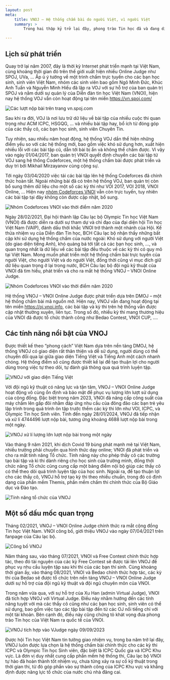 ```yaml
---
layout: post
meta:
    title: VNOJ – Hệ thống chấm bài do người Việt, vì người Việt
    summary: >
        Trong hai thập kỷ trở lại đây, phong trào Tin học đã và đang diễn ra sôi nổi trên khắp cả nước nhờ vào sự phổ cập Internet và sự phát triển của các hệ thống chấm bài trực tuyến, cho phép các bạn học sinh, sinh viên và những người có đam mê có thể luyện tập mọi lúc, mọi nơi.

---
```


## Lịch sử phát triển

Quay trở lại năm 2007, đây là thời kỳ Internet phát triển mạnh tại Việt Nam, cùng khoảng thời gian đó trên thế giới xuất hiện nhiều Online Judge như SPOJ, UVa, … Ấp ủ ý tưởng về một trình chấm trực tuyến cho các bạn học sinh, sinh viên Việt Nam, nhóm các sinh viên bao gồm Ngô Minh Đức, Khúc Anh Tuấn và Nguyễn Minh Hiếu đã lập ra VOJ với sự hỗ trợ của ban quản trị SPOJ và nằm dưới sự quản lý của Diễn đàn tin học Việt Nam (VNOI), hiện nay hệ thống VOJ vẫn còn hoạt động tại tên miền <https://vn.spoj.com/>

![Các lượt nộp bài trên trang vn.spoj.com](../assets/vnoj/image1.jpg)

Sau khi ra đời, VOJ là nơi lưu trữ dữ liệu về bài tập của nhiều cuộc thi quan trọng như ACM ICPC, HSGQG, … và nhiều bài tập hay, bổ ích từ đóng góp của các thầy cô, các bạn học sinh, sinh viên Chuyên Tin.

Tuy nhiên, sau nhiều năm hoạt động, hệ thống VOJ dần thể hiện những điểm yếu so với các hệ thống mới, bao gồm việc khó sử dụng hơn, xuất hiện nhiều lỗi với các bài tập cũ, dẫn tới bài bị ẩn và không thể chấm được. Vì vậy vào ngày 01/04/2017, ban quản trị VNOI quyết định chuyển các bài tập từ VOJ sang hệ thống Codeforces, một hệ thống chấm bài được phát triển và duy trì bởi Mikhail Mirzayanov cùng cộng sự. 

Tới ngày 03/04/2020 việc tải các bài tập lên hệ thống Codeforces đã chính thức hoàn tất. Ngoài những bài đã có trên hệ thống VOJ, ban quản trị còn bổ sung thêm dữ liệu cho một số các kỳ thi như VOI 2017, VOI 2018, VNOI Online, … Hiện nay [nhóm Codeforces VNOI](<https://codeforces.com/group/FLVn1Sc504/>) vẫn còn trực tuyến, tuy nhiên các bài tập tại đây không còn được cập nhật, bổ sung.

![Nhóm Codeforces VNOI vào thời điểm năm 2020](../assets/vnoj/image2.jpg)

Ngày 28/02/2021, Đại hội thành lập Câu lạc bộ Olympic Tin học Việt Nam (VNOI) đã được diễn ra dưới sự tham dự và chỉ đạo của đại diện hội Tin học Việt Nam (VAIP), đánh dấu thời khắc VNOI trở thành một nhánh của Hội. Kế thừa nhiệm vụ của Diễn đàn Tin học, BCH Câu lạc bộ nhận thấy những bất cập khi sử dụng hệ thống chấm của nước ngoài: Khó sử dụng với người Việt (do giao diện tiếng Anh), khó quảng bá tới tất cả các bạn học sinh, …, và quan trọng nhất là dữ liệu về các bài tập đều thuộc về các kỳ thi có quy mô tại Việt Nam. Mong muốn phát triển một hệ thống chấm bài trực tuyến của người Việt, cho người Việt và do người Việt, đồng thời cũng vì mục đích giữ dữ liệu quan trọng ở lại trong nước, BCH Câu lạc bộ đội ngũ kỹ thuật của VNOI đã tìm hiểu, phát triển và cho ra mắt hệ thống VNOJ – VNOI Online Judge.

![Nhóm Codeforces VNOI vào thời điểm năm 2020](../assets/vnoj/image3.jpg)

Hệ thống VNOJ – VNOI Online Judge được phát triển dựa trên DMOJ – một hệ thống chấm bài mã nguồn mở. Hiện nay, VNOJ vẫn đang hoạt động tại tên miền <https://oj.vnoi.info>, các bài tập và kỳ thi trên hệ thống vẫn được cập nhật thường xuyên, liên tục. Trong số đó, nhiều kỳ thi mang thương hiệu của VNOI đã được tổ chức thành công như Bedao Contest, VNOI CUP, …. 

## Các tính năng nổi bật của VNOJ

Được thiết kế theo “phong cách” Việt Nam dựa trên nền tảng DMOJ, hệ thống VNOJ có giao diện rất thân thiện và dễ sử dụng, người dùng có thể chuyển đổi qua lại giữa giao diện Tiếng Việt và Tiếng Anh một cách nhanh chóng. Hệ thống điểm số cũng được thiết kế lại để tạo thuận lợi cho người dùng trong việc tự theo dõi, tự đánh giá thông qua quá trình luyện tập. 

![VNOJ với giao diện Tiếng Việt](../assets/vnoj/image4.jpg)

Với đội ngũ kỹ thuật có năng lực và tận tâm, VNOJ – VNOI Online Judge hoạt động vô cùng ổn định và bảo mật để phục vụ lượng lớn lượt sử dụng của cộng đồng. Đặc biệt trong năm 2023, VNOI đã nâng cấp công suất của máy chấm lên gấp đôi nhằm đáp ứng nhu cầu của đông đảo các bạn trẻ yêu lập trình trong quá trình ôn tập trước thềm các kỳ thi lớn như VOI, ICPC, và Olympic Tin học Sinh viên. Tính đến ngày 28/01/2024, VNOJ đã tiếp nhận và xử lí 4744496 lượt nộp bài, tương ứng khoảng 4688 lượt nộp bài trong một ngày.

![VNOJ xử lí lượng lớn lượt nộp bài trong một ngày](../assets/vnoj/image6.jpg)

Vào tháng 9 năm 2021, khi dịch Covid 19 bùng phát mạnh mẽ tại Việt Nam, nhiều trường phải chuyển qua hình thức dạy online; VNOI đã phát triển và cho ra mắt tính năng Tổ chức. Tính năng này cho phép thầy cô các trường tạo bài tập và kì thi dành riêng cho học sinh của trường mình, đồng thời chức năng Tổ chức cũng cung cấp một bảng điểm nội bộ giúp các thầy cô có thể theo dõi quá trình luyện tập của học sinh. Ngoài ra, để tạo thuận lợi cho các thầy cô, VNOJ hỗ trợ tạo kỳ thi theo nhiều chuẩn, trong đó có định dạng của phần mềm Themis, phần mềm chấm thi chính thức của Bộ Giáo dục và Đào tạo.


![Tính năng tổ chức của VNOJ](../assets/vnoj/image7.jpg)

## Một số dấu mốc quan trọng

Tháng 02/2021, VNOJ – VNOI Online Judge chính thức ra mắt cộng đồng Tin học Việt Nam.  VNOI công bố, giới thiệu VNOJ vào ngày 07/04/2021 trên fanpage của Câu lạc bộ.

![Công bố VNOJ](../assets/vnoj/image8.jpg)

Năm tháng sau, vào tháng 07/2021, VNOI và Free Contest chính thức hợp tác, theo đó tài nguyên của các kỳ Free Contest sẽ được tải lên VNOJ để phục vụ nhu cầu luyện tập sau khi thi của các bạn thí sinh. Cùng khoảng thời gian ấy, vào tháng 08/2021, VNOI và Bedao chính thức hợp tác, các kỳ thi của Bedao sẽ được tổ chức trên nền tảng VNOJ – VNOI Online Judge dưới sự hỗ trợ của đội ngũ kỹ thuật và đội ngũ chuyên môn của VNOI.

Trong năm vừa qua, với sự hỗ trợ của Xu Han (admin Virtual Judge), VNOI đã tích hợp VNOJ với Virtual Judge. Điều này nhằm hướng đến các tính năng tuyệt vời mà các thầy cô cũng như các bạn học sinh, sinh viên có thể sử dụng, bao gồm việc tạo các tập bài tập đến từ các OJ nổi tiếng chỉ với một tài khoản. Bên cạnh đó, điều này cũng chứng tỏ khát vọng đưa phong trào Tin học của Việt Nam ra quốc tế của VNOI.

![VNOJ tích hợp vào VJudge ngày 09/09/2023](../assets/vnoj/image9.jpg)

Được hội Tin học Việt Nam tin tưởng giao nhiệm vụ, trong ba năm trở lại đây, VNOJ luôn được lựa chọn là hệ thống chấm bài chính thức cho các kỳ thi ICPC và Olympic Tin học Sinh viên, đặc biệt là ICPC Quốc gia và ICPC Khu vực. Là đơn vị duy nhất cung cấp phần mềm hệ thống thi, Câu lạc bộ VNOI tự hào đã hoàn thành tốt nhiệm vụ, chưa từng xảy ra sự cố kỹ thuật trong thời gian thi, từ đó góp phần vào sự thành công của ICPC Khu vực và khẳng định được năng lực tổ chức của nước chủ nhà đăng cai.

